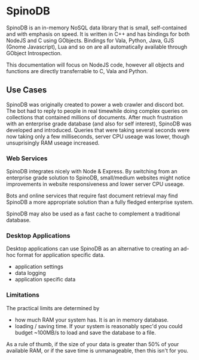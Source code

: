 # SpinoDB

SpinoDB is an in-memory NoSQL data library that is small, self-contained and with emphasis on speed. It is written in C++ and has bindings for both NodeJS and C using GObjects. Bindings for Vala, Python, Java, GJS (Gnome Javascript), Lua and so on are all automatically available through GObject Introspection.

This documentation will focus on NodeJS code, however all objects and functions are directly transferrable to C, Vala and Python. 

## Use Cases

SpinoDB was originally created to power a web crawler and discord bot. The bot had to reply to people in real timewhile doing complex queries on collections that contained millions of documents. After much frustration with an enterprise grade database (and also for self interest), SpinoDB was developed and introduced. Queries that were taking several seconds were now taking only a few milliseconds, server CPU useage was lower, though unsuprisingly RAM useage increased. 


### Web Services

SpinoDB integrates nicely with Node & Express. By switching from an enterprise grade solution to SpinoDB, small/medium websites might notice improvements in website responsiveness and lower server CPU useage.

Bots and online services that require fast document retrieval may find SpinoDB a more appropriate solution than a fully fledged enterprise system.

SpinoDB may also be used as a fast cache to complement a traditional database.

### Desktop Applications

Desktop applications can use SpinoDB as an alternative to creating an ad-hoc format for application specific data.

* application settings
* data logging
* application specific data

### Limitations

The practical limits are determined by

* how much RAM your system has. It is an in memory database.
* loading / saving time. If your system is reasonably spec'd you could budget ~100MB/s to load and save the database to a file.

As a rule of thumb, if the size of your data is greater than 50% of your available RAM, or if the save time is unmanageable, then this isn't for you.
